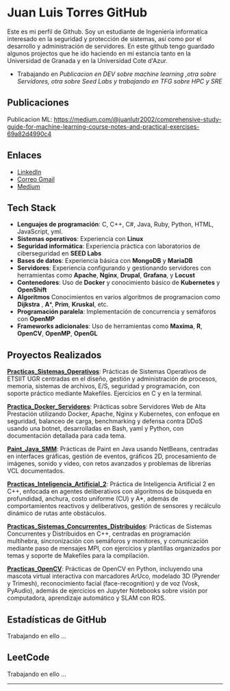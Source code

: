 # Juan Luis Torres GitHub

Este es mi perfil de Github. Soy un estudiante de Ingeniería informatica interesado en la seguridad y protección de sistemas, así como por el desarrollo y administración de servidores. En este github tengo guardado algunos projectos que he ido haciendo en mi estancia tanto en la Universidad de Granada y en la Universidad Cote d'Azur. 

- Trabajando en *Publicacion en DEV sobre machine learning ,otra sobre Servidores, otra sobre Seed Labs y trabajando en TFG sobre HPC y SRE*


## Publicaciones

Publicacion ML: https://medium.com/@juanlutr2002/comprehensive-study-guide-for-machine-learning-course-notes-and-practical-exercises-69a82d4990c4

## Enlaces

- [LinkedIn](https://www.linkedin.com/in/juan-luis-torres-ramos-jltr)
- [Correo Gmail](mailto:juanlutr2002@gmail.com)
- [Medium](https://medium.com/@juanlutr2002)


## Tech Stack

- **Lenguajes de programación**: C, C++, C#, Java, Ruby, Python, HTML, JavaScript, yml.
- **Sistemas operativos**: Experiencia con **Linux**
- **Seguridad informática**: Experiencia práctica con laboratorios de ciberseguridad en **SEED Labs**
- **Bases de datos**: Experiencia básica con **MongoDB** y **MariaDB**
- **Servidores**: Experiencia configurando y gestionando servidores con herramientas como **Apache**, **Nginx**, **Drupal**, **Grafana**, y **Locust**
- **Contenedores**: Uso de **Docker** y conocimiento básico de **Kubernetes** y **OpenShift**
- **Algoritmos** Conocimientos en varios algoritmos de programacion como **Dijkstra** , **A***, **Prim**, **Kruskal**, etc. 
- **Programación paralela**: Implementación de concurrencia y semáforos con **OpenMP**
- **Frameworks adicionales**: Uso de herramientas como **Maxima**, **R**, **OpenCV**, **OpenMP**, **OpenGL**



## Proyectos Realizados

**[Practicas_Sistemas_Operativos](https://github.com/Torres08/Practicas_Sistemas_Operativos)**: Prácticas de Sistemas Operativos de ETSIIT UGR centradas en el diseño, gestión y administración de procesos, memoria, sistemas de archivos, E/S, seguridad y programación, con soporte práctico mediante Makefiles. Ejercicios en C y en la terminal.

**[Practica_Docker_Servidores](https://github.com/Torres08/Practica_Docker_Servidores)**: Prácticas sobre Servidores Web de Alta Prestación utilizando Docker, Apache, Nginx y Kubernetes, con enfoque en seguridad, balanceo de carga, benchmarking y defensa contra DDoS usando una botnet, desarrolladas en Bash, yaml y Python, con documentación detallada para cada tema.

**[Paint_Java_SMM](https://github.com/Torres08/Paint_Java_SMM)**: Prácticas de Paint en Java usando NetBeans, centradas en interfaces gráficas, gestión de eventos, gráficos 2D, procesamiento de imágenes, sonido y video, con retos avanzados y problemas de librerías VCL documentados.

**[Practicas_Inteligencia_Artificial_2](https://github.com/Torres08/Practicas_Inteligencia_Artificial_2)**: Práctica de Inteligencia Artificial 2 en C++, enfocada en agentes deliberativos con algoritmos de búsqueda en profundidad, anchura, costo uniforme (CU) y A*, además de comportamientos reactivos y deliberativos, gestión de sensores y recálculo dinámico de rutas ante obstáculos.

**[Practicas_Sistemas_Concurrentes_Distribuidos](https://github.com/Torres08/Practicas_Sistemas_Concurrentes_Distribuidos)**: Prácticas de Sistemas Concurrentes y Distribuidos en C++, centradas en programación multihebra, sincronización con semáforos y monitores, y comunicación mediante paso de mensajes MPI, con ejercicios y plantillas organizados por temas y soporte de Makefiles para la compilación.

**[Practicas_OpenCV](https://github.com/Torres08/Practicas_OpenCV)**: Prácticas de OpenCV en Python, incluyendo una mascota virtual interactiva con marcadores ArUco, modelado 3D (Pyrender y Trimesh), reconocimiento facial (face-recognition) y de voz (Vosk, PyAudio), además de ejercicios en Jupyter Notebooks sobre visión por computadora, aprendizaje automático y SLAM con ROS.




## Estadísticas de GitHub
Trabajando en ello ...

<!--
[![Top Langs](https://github-readme-stats.vercel.app/api/top-langs/?username=Torres08&hide=Jupyter%20Notebook)](https://github.com/anuraghazra/github-readme-stats)
![GitHub Stats](https://github-readme-stats.vercel.app/api?username=Torres08&show_icons=true&theme=radical&count_private=true) 
-->

## LeetCode
Trabajando en ello ...
<!-- ![LeetCode Stats](https://leetcard.jacoblin.cool/Torres314?theme=light&font=source_code_pro&ext=heatmap)-->  <!-- Reemplaza "Torres314" con tu nombre de usuario en LeetCode -->

---







